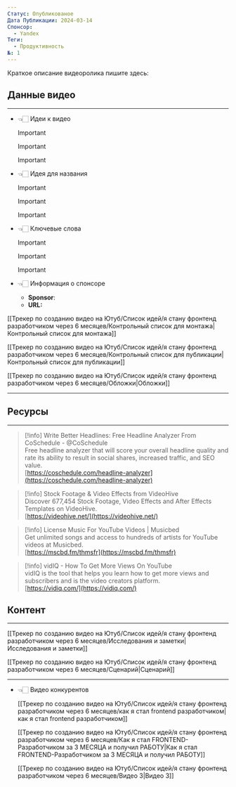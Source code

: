 ```yaml
---
Статус: Опубликованое
Дата Публикации: 2024-03-14
Спонсор:
  - Yandex
Теги:
  - Продуктивность
№: 1
---
```

Краткое описание видеоролика пишите здесь:

## Данные видео

---

- 👈🏻 Идеи к видео
    
    > [!important]
    
    > [!important]
    
    > [!important]
    
- 👈🏻 Идея для названия
    
    > [!important]
    
    > [!important]
    
    > [!important]
    
- 👈🏻 Ключевые слова
    
    > [!important]
    
    > [!important]
    
    > [!important]
    
- 👈🏻 Информация о спонсоре
    - **Sponsor**:
    - **URL:**

[[Трекер по созданию видео на Ютуб/Список идей/я стану фронтенд разработчиком через 6 месяцев/Контрольный список для монтажа|Контрольный список для монтажа]]

[[Трекер по созданию видео на Ютуб/Список идей/я стану фронтенд разработчиком через 6 месяцев/Контрольный список для публикации|Контрольный список для публикации]]

[[Трекер по созданию видео на Ютуб/Список идей/я стану фронтенд разработчиком через 6 месяцев/Обложки|Обложки]]

---

## Ресурсы

---

> [!info] Write Better Headlines: Free Headline Analyzer From CoSchedule - @CoSchedule  
> Free headline analyzer that will score your overall headline quality and rate its ability to result in social shares, increased traffic, and SEO value.  
> [https://coschedule.com/headline-analyzer](https://coschedule.com/headline-analyzer)  

> [!info] Stock Footage & Video Effects from VideoHive  
> Discover 677,454 Stock Footage, Video Effects and After Effects Templates on VideoHive.  
> [https://videohive.net/](https://videohive.net/)  

> [!info] License Music For YouTube Videos | Musicbed  
> Get unlimited songs and access to hundreds of artists for YouTube videos at Musicbed.  
> [https://mscbd.fm/thmsfr](https://mscbd.fm/thmsfr)  

> [!info] vidIQ - How To Get More Views On YouTube  
> vidIQ is the tool that helps you learn how to get more views and subscribers and is the video creators platform.  
> [https://vidiq.com/](https://vidiq.com/)  

## Контент

---

[[Трекер по созданию видео на Ютуб/Список идей/я стану фронтенд разработчиком через 6 месяцев/Исследования и заметки|Исследования и заметки]]

[[Трекер по созданию видео на Ютуб/Список идей/я стану фронтенд разработчиком через 6 месяцев/Cценарий|Cценарий]]

---

- 👈🏻 Видео конкурентов
    
    [[Трекер по созданию видео на Ютуб/Список идей/я стану фронтенд разработчиком через 6 месяцев/как я стал frontend разработчиком|как я стал frontend разработчиком]]
    
    [[Трекер по созданию видео на Ютуб/Список идей/я стану фронтенд разработчиком через 6 месяцев/Как я стал FRONTEND-Разработчиком за 3 МЕСЯЦА и получил РАБОТУ|Как я стал FRONTEND-Разработчиком за 3 МЕСЯЦА и получил РАБОТУ]]
    
    [[Трекер по созданию видео на Ютуб/Список идей/я стану фронтенд разработчиком через 6 месяцев/Видео 3|Видео 3]]